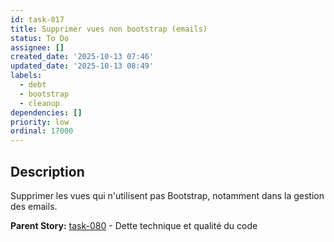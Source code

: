```yaml
---
id: task-017
title: Supprimer vues non bootstrap (emails)
status: To Do
assignee: []
created_date: '2025-10-13 07:46'
updated_date: '2025-10-13 08:49'
labels:
  - debt
  - bootstrap
  - cleanup
dependencies: []
priority: low
ordinal: 17000
---
```


## Description

<!-- SECTION:DESCRIPTION:BEGIN -->
Supprimer les vues qui n'utilisent pas Bootstrap, notamment dans la gestion des emails.

**Parent Story:** [task-080](task-080) - Dette technique et qualité du code
<!-- SECTION:DESCRIPTION:END -->
